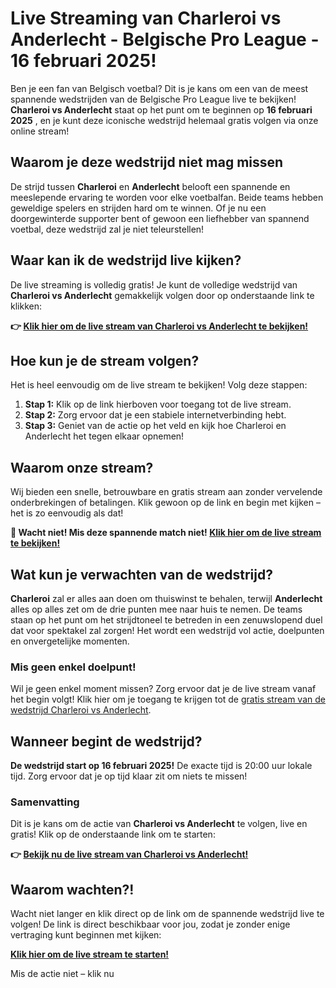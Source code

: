 # Live Streaming van Charleroi vs Anderlecht - Belgische Pro League - 16 februari 2025!

Ben je een fan van Belgisch voetbal? Dit is je kans om een van de meest spannende wedstrijden van de Belgische Pro League live te bekijken! **Charleroi vs Anderlecht** staat op het punt om te beginnen op **16 februari 2025** , en je kunt deze iconische wedstrijd helemaal gratis volgen via onze online stream!

## Waarom je deze wedstrijd niet mag missen

De strijd tussen **Charleroi** en **Anderlecht** belooft een spannende en meeslepende ervaring te worden voor elke voetbalfan. Beide teams hebben geweldige spelers en strijden hard om te winnen. Of je nu een doorgewinterde supporter bent of gewoon een liefhebber van spannend voetbal, deze wedstrijd zal je niet teleurstellen!

## Waar kan ik de wedstrijd live kijken?

De live streaming is volledig gratis! Je kunt de volledige wedstrijd van **Charleroi vs Anderlecht** gemakkelijk volgen door op onderstaande link te klikken:

**👉 [Klik hier om de live stream van Charleroi vs Anderlecht te bekijken!](https://tinyurl.com/livestreamfreeo?st=Charleroi+vs+Anderlecht&si=ghc)**

## Hoe kun je de stream volgen?

Het is heel eenvoudig om de live stream te bekijken! Volg deze stappen:

1. **Stap 1:** Klik op de link hierboven voor toegang tot de live stream.
2. **Stap 2:** Zorg ervoor dat je een stabiele internetverbinding hebt.
3. **Stap 3:** Geniet van de actie op het veld en kijk hoe Charleroi en Anderlecht het tegen elkaar opnemen!

## Waarom onze stream?

Wij bieden een snelle, betrouwbare en gratis stream aan zonder vervelende onderbrekingen of betalingen. Klik gewoon op de link en begin met kijken – het is zo eenvoudig als dat!

**🔴 Wacht niet! Mis deze spannende match niet! [Klik hier om de live stream te bekijken!](https://tinyurl.com/livestreamfreeo?st=Charleroi+vs+Anderlecht&si=ghc)**

## Wat kun je verwachten van de wedstrijd?

**Charleroi** zal er alles aan doen om thuiswinst te behalen, terwijl **Anderlecht** alles op alles zet om de drie punten mee naar huis te nemen. De teams staan op het punt om het strijdtoneel te betreden in een zenuwslopend duel dat voor spektakel zal zorgen! Het wordt een wedstrijd vol actie, doelpunten en onvergetelijke momenten.

### Mis geen enkel doelpunt!

Wil je geen enkel moment missen? Zorg ervoor dat je de live stream vanaf het begin volgt! Klik hier om je toegang te krijgen tot de [gratis stream van de wedstrijd Charleroi vs Anderlecht](https://tinyurl.com/livestreamfreeo?st=Charleroi+vs+Anderlecht&si=ghc).

## Wanneer begint de wedstrijd?

**De wedstrijd start op 16 februari 2025!** De exacte tijd is 20:00 uur lokale tijd. Zorg ervoor dat je op tijd klaar zit om niets te missen!

### Samenvatting

Dit is je kans om de actie van **Charleroi vs Anderlecht** te volgen, live en gratis! Klik op de onderstaande link om te starten:

**👉 [Bekijk nu de live stream van Charleroi vs Anderlecht!](https://tinyurl.com/livestreamfreeo?st=Charleroi+vs+Anderlecht&si=ghc)**

## Waarom wachten?!

Wacht niet langer en klik direct op de link om de spannende wedstrijd live te volgen! De link is direct beschikbaar voor jou, zodat je zonder enige vertraging kunt beginnen met kijken:

**[Klik hier om de live stream te starten!](https://tinyurl.com/livestreamfreeo?st=Charleroi+vs+Anderlecht&si=ghc)**

Mis de actie niet – klik nu
